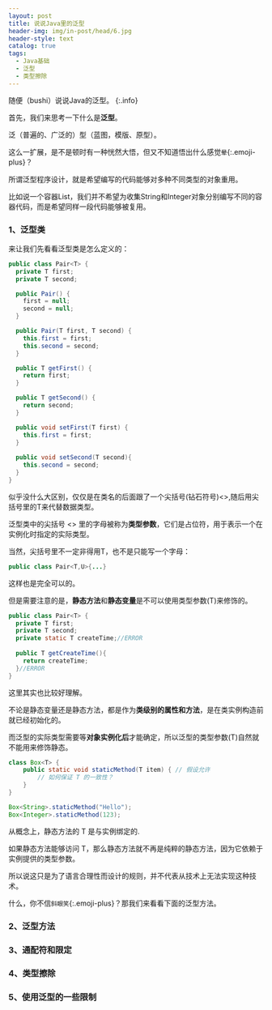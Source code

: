 ```yaml
---
layout: post
title: 说说Java里的泛型
header-img: img/in-post/head/6.jpg
header-style: text
catalog: true
tags:
  - Java基础
  - 泛型
  - 类型擦除
---
```

随便（bushi）说说Java的泛型。
{:.info}

首先，我们来思考一下什么是**泛型**。

泛（普遍的、广泛的）型（蓝图，模版、原型）。

这么一扩展，是不是顿时有一种恍然大悟，但又不知道悟出什么感觉`晕`{:.emoji-plus}？

所谓泛型程序设计，就是希望编写的代码能够对多种不同类型的对象重用。

比如说一个容器List，我们并不希望为收集String和Integer对象分别编写不同的容器代码，而是希望同样一段代码能够被复用。

### 1、泛型类
来让我们先看看泛型类是怎么定义的：

```java
public class Pair<T> {
  private T first;
  private T second;

  public Pair() {
    first = null;
    second = null;
  }

  public Pair(T first, T second) {
    this.first = first;
    this.second = second;
  }

  public T getFirst() {
    return first;
  }

  public T getSecond() {
    return second;
  }

  public void setFirst(T first) {
    this.first = first;
  }
  
  public void setSecond(T second){
    this.second = second;
  }
}
```

似乎没什么大区别，仅仅是在类名的后面跟了一个尖括号(钻石符号)<>,随后用尖括号里的T来代替数据类型。

泛型类中的尖括号 <> 里的字母被称为**类型参数**，它们是占位符，用于表示一个在实例化时指定的实际类型。

当然，尖括号里不一定非得用T，也不是只能写一个字母：
```java
public class Pair<T,U>{...}
```
这样也是完全可以的。

但是需要注意的是，**静态方法**和**静态变量**是不可以使用类型参数(T)来修饰的。

```java
public class Pair<T> {
  private T first;
  private T second;
  private static T createTime;//ERROR
  
  public T getCreateTime(){
    return createTime;
  }//ERROR
}
```
这里其实也比较好理解。

不论是静态变量还是静态方法，都是作为**类级别的属性和方法**，是在类实例构造前就已经初始化的。

而泛型的实际类型需要等**对象实例化后**才能确定，所以泛型的类型参数(T)自然就不能用来修饰静态。

```java
class Box<T> {
    public static void staticMethod(T item) { // 假设允许
        // 如何保证 T 的一致性？
    }
}

Box<String>.staticMethod("Hello");
Box<Integer>.staticMethod(123);
```
从概念上，静态方法的 T 是与实例绑定的.

如果静态方法能够访问 T，那么静态方法就不再是纯粹的静态方法，因为它依赖于实例提供的类型参数。

所以说这只是为了语言合理性而设计的规则，并不代表从技术上无法实现这种技术。

什么，你不信`斜眼笑`{:.emoji-plus}？那我们来看看下面的泛型方法。

### 2、泛型方法

### 3、通配符和限定

### 4、类型擦除

### 5、使用泛型的一些限制
